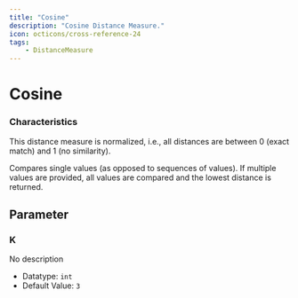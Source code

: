 ```yaml
---
title: "Cosine"
description: "Cosine Distance Measure."
icon: octicons/cross-reference-24
tags: 
    - DistanceMeasure
---
```

# Cosine
<!-- This file was generated - DO NOT CHANGE IT MANUALLY -->




### Characteristics
This distance measure is normalized, i.e., all distances are between 0 (exact match) and 1 (no similarity).

Compares single values (as opposed to sequences of values). If multiple values are provided, all values are compared and the lowest distance is returned.

## Parameter

### K

No description

- Datatype: `int`
- Default Value: `3`



